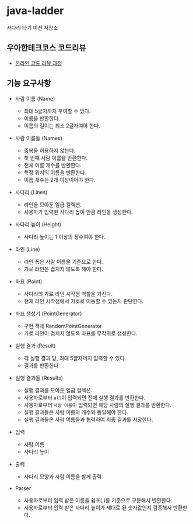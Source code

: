 # java-ladder

사다리 타기 미션 저장소

## 우아한테크코스 코드리뷰

- [온라인 코드 리뷰 과정](https://github.com/woowacourse/woowacourse-docs/blob/master/maincourse/README.md)

## 기능 요구사항

* 사람 이름 (Name)
    * 최대 5글자까지 부여할 수 있다.
    * 이름을 반환한다.
    * 이름의 길이는 최소 2글자여야 한다.

* 사람 이름들 (Names)
    * 중복을 허용하지 않는다.
    * 첫 번째 사람 이름을 반환한다.
    * 전체 이름 개수를 반환한다.
    * 특정 위치의 이름을 반환한다.
    * 이름 개수는 2개 이상이어야 한다.

* 사다리 (Lines)
    * 라인을 모아둔 일급 컬렉션.
    * 사용자가 입력한 사다리 높이 만큼 라인을 생성한다.

* 사다리 높이 (Height)
    * 사다리 높이는 1 이상의 정수여야 한다.

* 라인 (Line)
    * 라인 폭은 사람 이름을 기준으로 한다.
    * 가로 라인은 겹치지 않도록 해야 한다.

* 좌표 (Point)
    * 사다리의 가로 라인 시작점 역할을 가진다.
    * 현재 라인 시작점에서 가로로 이동할 수 있는지 판단한다.

* 좌표 생성기 (PointGenerator)
    * 구현 객체 RandomPointGenerator
    * 가로 라인이 겹치지 않도록 좌표를 무작위로 생성한다.

* 실행 결과 (Result)
    * 각 실행 결과 당, 최대 5글자까지 입력할 수 있다.
    * 결과를 반환한다.

* 실행 결과들 (Results)
    * 실행 결과를 모아둔 일급 컬렉션.
    * 사용자로부터 `all`이 입력되면 전체 실행 결과를 반환한다.
    * 사용자로부터 `사람 이름`이 입력되면 해당 사람의 실행 결과를 반환한다.
    * 실행 결과들은 사람 이름의 개수와 동일해야 한다.
    * 실행 결과들은 사람 이름들과 협력하여 최종 결과를 저장한다.

* 입력
    * 사람 이름
    * 사다리 높이

* 출력
    * 사다리 모양과 사람 이름을 함께 출력

* Parser
    * 사용자로부터 입력 받은 이름을 쉼표(,)를 기준으로 구분해서 반환한다.
    * 사용자로부터 입력 받은 사다리 높이가 제대로 된 숫자값인지 검증해서 반환한다.